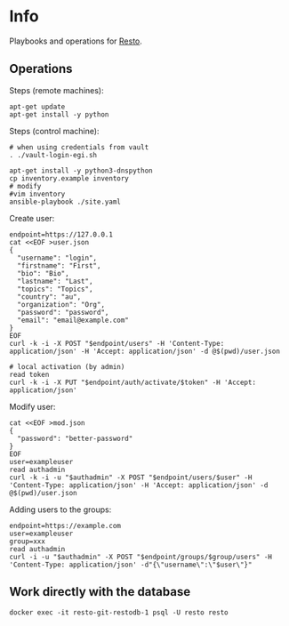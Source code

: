 # Info

Playbooks and operations for [Resto](https://github.com/jjrom/resto/).

## Operations

Steps (remote machines):

    apt-get update
    apt-get install -y python

Steps (control machine):

    # when using credentials from vault
    . ./vault-login-egi.sh

    apt-get install -y python3-dnspython
    cp inventory.example inventory
    # modify
    #vim inventory
    ansible-playbook ./site.yaml

Create user:

    endpoint=https://127.0.0.1
    cat <<EOF >user.json
    {
      "username": "login",
      "firstname": "First",
      "bio": "Bio",
      "lastname": "Last",
      "topics": "Topics",
      "country": "au",
      "organization": "Org",
      "password": "password",
      "email": "email@example.com"
    }
    EOF
    curl -k -i -X POST "$endpoint/users" -H 'Content-Type: application/json' -H 'Accept: application/json' -d @$(pwd)/user.json

    # local activation (by admin)
    read token
    curl -k -i -X PUT "$endpoint/auth/activate/$token" -H 'Accept: application/json'

Modify user:

	cat <<EOF >mod.json
	{
	  "password": "better-password"
	}
	EOF
	user=exampleuser
    read authadmin
    curl -k -i -u "$authadmin" -X POST "$endpoint/users/$user" -H 'Content-Type: application/json' -H 'Accept: application/json' -d @$(pwd)/user.json

Adding users to the groups:

    endpoint=https://example.com
    user=exampleuser
    group=xxx
    read authadmin
    curl -i -u "$authadmin" -X POST "$endpoint/groups/$group/users" -H 'Content-Type: application/json' -d"{\"username\":\"$user\"}"

## Work directly with the database

    docker exec -it resto-git-restodb-1 psql -U resto resto
